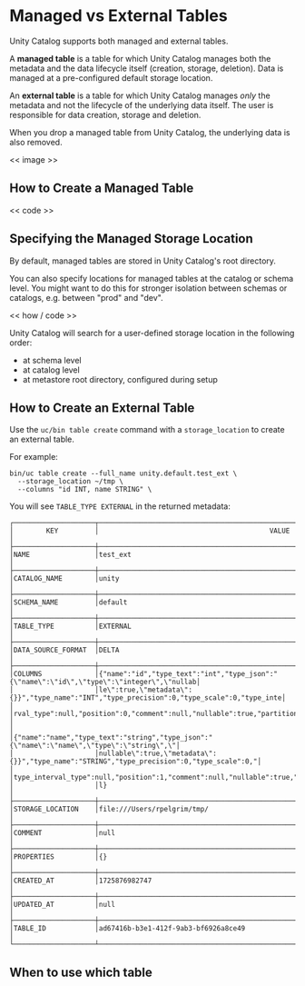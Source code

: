 # Managed vs External Tables

Unity Catalog supports both managed and external tables.

A **managed table** is a table for which Unity Catalog manages both the metadata and the data lifecycle itself (creation, storage, deletion). Data is managed at a pre-configured default storage location.

An **external table** is a table for which Unity Catalog manages _only_ the metadata and not the lifecycle of the underlying data itself. The user is responsible for data creation, storage and deletion.

When you drop a managed table from Unity Catalog, the underlying data is also removed.

<< image >>

## How to Create a Managed Table

<< code >>

## Specifying the Managed Storage Location

By default, managed tables are stored in Unity Catalog's root directory.

You can also specify locations for managed tables at the catalog or schema level. You might want to do this for stronger isolation between schemas or catalogs, e.g. between "prod" and "dev".

<< how / code >>

Unity Catalog will search for a user-defined storage location in the following order:

- at schema level
- at catalog level
- at metastore root directory, configured during setup

## How to Create an External Table

Use the `uc/bin table create` command with a `storage_location` to create an external table.

For example:

```
bin/uc table create --full_name unity.default.test_ext \
  --storage_location ~/tmp \
  --columns "id INT, name STRING" \
```

You will see `TABLE_TYPE EXTERNAL` in the returned metadata:

```
┌────────────────────┬──────────────────────────────────────────────────────────────────────────────────────────┐
│        KEY         │                                          VALUE                                           │
├────────────────────┼──────────────────────────────────────────────────────────────────────────────────────────┤
│NAME                │test_ext                                                                                  │
├────────────────────┼──────────────────────────────────────────────────────────────────────────────────────────┤
│CATALOG_NAME        │unity                                                                                     │
├────────────────────┼──────────────────────────────────────────────────────────────────────────────────────────┤
│SCHEMA_NAME         │default                                                                                   │
├────────────────────┼──────────────────────────────────────────────────────────────────────────────────────────┤
│TABLE_TYPE          │EXTERNAL                                                                                  │
├────────────────────┼──────────────────────────────────────────────────────────────────────────────────────────┤
│DATA_SOURCE_FORMAT  │DELTA                                                                                     │
├────────────────────┼──────────────────────────────────────────────────────────────────────────────────────────┤
│COLUMNS             │{"name":"id","type_text":"int","type_json":"{\"name\":\"id\",\"type\":\"integer\",\"nullab│
│                    │le\":true,\"metadata\":{}}","type_name":"INT","type_precision":0,"type_scale":0,"type_inte│
│                    │rval_type":null,"position":0,"comment":null,"nullable":true,"partition_index":null}       │
│                    │{"name":"name","type_text":"string","type_json":"{\"name\":\"name\",\"type\":\"string\",\"│
│                    │nullable\":true,\"metadata\":{}}","type_name":"STRING","type_precision":0,"type_scale":0,"│
│                    │type_interval_type":null,"position":1,"comment":null,"nullable":true,"partition_index":nul│
│                    │l}                                                                                        │
├────────────────────┼──────────────────────────────────────────────────────────────────────────────────────────┤
│STORAGE_LOCATION    │file:///Users/rpelgrim/tmp/                                                               │
├────────────────────┼──────────────────────────────────────────────────────────────────────────────────────────┤
│COMMENT             │null                                                                                      │
├────────────────────┼──────────────────────────────────────────────────────────────────────────────────────────┤
│PROPERTIES          │{}                                                                                        │
├────────────────────┼──────────────────────────────────────────────────────────────────────────────────────────┤
│CREATED_AT          │1725876982747                                                                             │
├────────────────────┼──────────────────────────────────────────────────────────────────────────────────────────┤
│UPDATED_AT          │null                                                                                      │
├────────────────────┼──────────────────────────────────────────────────────────────────────────────────────────┤
│TABLE_ID            │ad67416b-b3e1-412f-9ab3-bf6926a8ce49                                                      │
└────────────────────┴──────────────────────────────────────────────────────────────────────────────────────────┘
```

## When to use which table
